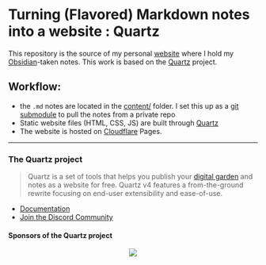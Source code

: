 # Turning (Flavored) Markdown notes into a website : Quartz

This repository is the source of my personal [website](https://niccolozanotti.com) where I hold my [Obsidian](https://obsidian.md)-taken notes. 
This work is based on the [Quartz](#the-quartz-project) project.

## Workflow: 
 - the `.md` notes are located in the [content/](./content/) folder. I set this up as a [git submodule](https://git-scm.com/docs/git-submodule) to pull the notes from a private repo
 - Static website files (HTML, CSS, JS) are built through [Quartz](https://quartz.jzhao.xyz/)
 - The website is hosted on [Cloudflare](https://www.cloudflare.com) Pages.


---

### The Quartz project
>Quartz is a set of tools that helps you publish your [digital garden](https://jzhao.xyz/posts/networked-thought) and notes as a website for free.
>Quartz v4 features a from-the-ground rewrite focusing on end-user extensibility and ease-of-use.

 - [Documentation](https://quartz.jzhao.xyz/)
 - [Join the Discord Community](https://discord.gg/cRFFHYye7t)

#### Sponsors of the Quartz project

<p align="center">
  <a href="https://github.com/sponsors/jackyzha0">
    <img src="https://cdn.jsdelivr.net/gh/jackyzha0/jackyzha0/sponsorkit/sponsors.svg" />
  </a>
</p>